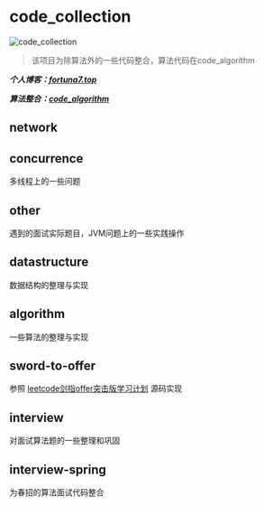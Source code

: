 # code_collection

![code_collection](https://img.shields.io/badge/code-collection-blue)

> 该项目为除算法外的一些代码整合，算法代码在code_algorithm

_**个人博客：[fortuna7.top](www.fortuna7.top)**_

**_算法整合：[code_algorithm](https://github.com/EdgarDing77/code_algorithm)_**

## network

## concurrence

多线程上的一些问题

## other

遇到的面试实际题目，JVM问题上的一些实践操作

## datastructure

数据结构的整理与实现

## algorithm

一些算法的整理与实现

## sword-to-offer

参照
[leetcode剑指offer突击版学习计划](https://leetcode-cn.com/study-plan/lcof/?progress=o84c6oc)
源码实现

## interview

对面试算法题的一些整理和巩固

## interview-spring

为春招的算法面试代码整合